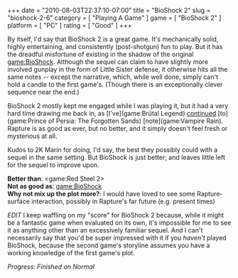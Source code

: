 +++
date = "2010-08-03T22:37:10-07:00"
title = "BioShock 2"
slug = "bioshock-2-6"
category = [ "Playing A Game" ]
game = [ "BioShock 2" ]
platform = [ "PC" ]
rating = [ "Good" ]
+++

By itself, I'd say that BioShock 2 is a great game.  It's mechanically solid, highly entertaining, and consistently (post-shotgun) fun to play.  But it has the dreadful misfortune of existing in the shadow of the original <game:BioShock>.  Although the sequel can claim to have slightly more involved gunplay in the form of Little Sister defense, it otherwise hits all the same notes -- except the narrative, which, while well done, simply can't hold a candle to the first game's.  (Though there is an exceptionally clever sequence near the end.)

BioShock 2 mostly kept me engaged while I was playing it, but it had a very hard time drawing me back in, as [I've](game:Brütal Legend) [continued](game:Darksiders) [to](game:Prince of Persia: The Forgotten Sands) [note](game:Vampire Rain).  Rapture is as good as ever, but no better, and it simply doesn't feel fresh or mysterious at all.

Kudos to 2K Marin for doing, I'd say, the best they possibly could with a sequel in the same setting.  But BioShock is just better; and leaves little left for the sequel to improve upon.

<b>Better than</b>: <game:Red Steel 2>  
<b>Not as good as</b>: <game:BioShock>  
<b>Why not mix up the plot more?</b>: I would have loved to see some Rapture-surface interaction, possibly in Rapture's far future (e.g. present times)

<i>EDIT</i> I keep waffling on my "score" for BioShock 2 because, while it might be a fantastic game when evaluated on its own, it's impossible for me to see it as anything other than an excessively familiar sequel.  And I can't necessarily say that you'd be super impressed with it if you <i>haven't</i> played BioShock, because the second game's storyline assumes you have a working knowledge of the first game's plot.

<i>Progress: Finished on Normal</i>
